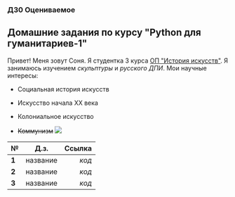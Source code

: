 ### ДЗ0 Оцениваемое 
## Домашние задания по курсу "Python для гуманитариев-1"
Привет! Меня зовут Соня. Я студентка 3 курса [ОП "История искусств"](https://www.hse.ru/ba/histart/). Я занимаюсь изучением *скульптуры* и *русского ДПИ*. Мои научные интересы:
+ Социальная история искусств
- Искусство начала XX века
+ Колониальное искусство 
- ~~Коммунизм~~
![](https://pp.userapi.com/c847219/v847219604/3571e/HroZltC9Y6E.jpg)


|**№**|**Д.з.**|**Ссылка**|
|-----|:------:|-------:|
|**1**|название| *код* |
|**2**|название| *код* |
|**3**|название| *код* |
  
